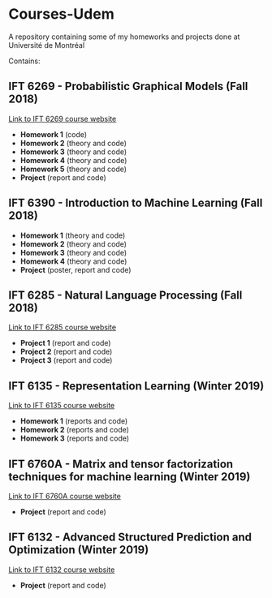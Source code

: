# Courses-Udem
A repository containing some of my homeworks and projects done at Université de Montréal

Contains:

## IFT 6269 - Probabilistic Graphical Models (Fall 2018)

[Link to IFT 6269 course website]( http://www.iro.umontreal.ca/~slacoste/teaching/ift6269/A18/ )

* **Homework 1** (code)
* **Homework 2** (theory and code)
* **Homework 3** (theory and code)
* **Homework 4** (theory and code)
* **Homework 5** (theory and code)
* **Project** (report and code)

## IFT 6390 - Introduction to Machine Learning (Fall 2018)

* **Homework 1** (theory and code)
* **Homework 2** (theory and code)
* **Homework 3** (theory and code)
* **Homework 4** (theory and code)
* **Project** (poster, report and code)

## IFT 6285 - Natural Language Processing (Fall 2018)

[Link to IFT 6285 course website](http://www-labs.iro.umontreal.ca/~felipe/IFT6285-Automne2018/frontal.php?page=cours.html)

* **Project 1** (report and code)
* **Project 2** (report and code)
* **Project 3** (report and code)

## IFT 6135 - Representation Learning (Winter 2019)

[Link to IFT 6135 course website](https://sites.google.com/mila.quebec/ift6135)

* **Homework 1** (reports and code)
* **Homework 2** (reports and code)
* **Homework 3** (reports and code)

## IFT 6760A - Matrix and tensor factorization techniques for machine learning (Winter 2019)

[Link to IFT 6760A course website](https://www-labs.iro.umontreal.ca/~grabus/courses/ift6760a-w19.html)

* **Project** (report and code)

## IFT 6132 - Advanced Structured Prediction and Optimization (Winter 2019)

[Link to IFT 6132 course website](http://www.iro.umontreal.ca/~slacoste/teaching/ift6132/W19/)

* **Project** (report and code)

